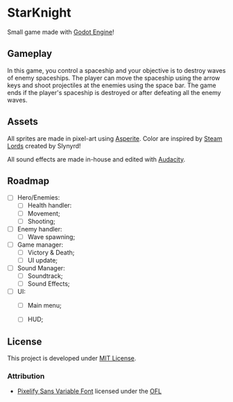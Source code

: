 # StarKnight

Small game made with [Godot Engine](https://godotengine.org/)!

## Gameplay

In this game, you control a spaceship and your objective is to destroy waves of enemy spaceships. The player can move the spaceship using the arrow keys and shoot projectiles at the enemies using the space bar. The game ends if the player's spaceship is destroyed or after defeating all the enemy waves.

## Assets

All sprites are made in pixel-art using [Asperite](https://www.aseprite.org/). Color are inspired by [Steam Lords](https://lospec.com/palette-list/steam-lords) created by Slynyrd!

All sound effects are made in-house and edited with [Audacity](https://www.audacityteam.org/).

## Roadmap

- [ ] Hero/Enemies:
  - [ ] Health handler:
  - [ ] Movement;
  - [ ] Shooting;
- [ ] Enemy handler:
  - [ ] Wave spawning;
- [ ] Game manager:
  - [ ] Victory & Death;
  - [ ] UI update;
- [ ] Sound Manager:
  - [ ] Soundtrack;
  - [ ] Sound Effects;
- [ ] UI:
  - [ ] Main menu;
  - [ ] HUD;


## License

This project is developed under [MIT License](LICENSE.txt).

### Attribution

- [Pixelify Sans Variable Font](https://fonts.google.com/specimen/Pixelify+Sans) licensed under the [OFL](https://openfontlicense.org/)